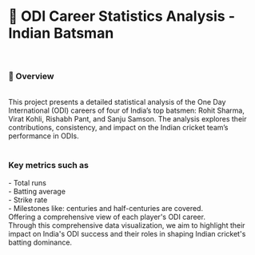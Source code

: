 <h1>🏏 ODI Career Statistics Analysis - Indian Batsman</h1>
<br>
<h3>📌 Overview</h3>
<br>
This project presents a detailed statistical analysis of the One Day International (ODI) careers of four of India’s top batsmen: Rohit Sharma, Virat Kohli, Rishabh Pant, and Sanju Samson. The analysis explores their contributions, consistency, and impact on the Indian cricket team’s performance in ODIs.
<br>
<br>
<h3>Key metrics such as</h3>
- Total runs <br>
- Batting average <br>
- Strike rate <br>
- Milestones like: centuries and half-centuries are covered. <br> 
Offering a comprehensive view of each player's ODI career.
<br>
Through this comprehensive data visualization, we aim to highlight their impact on India's ODI success and their roles in shaping Indian cricket's batting dominance.
